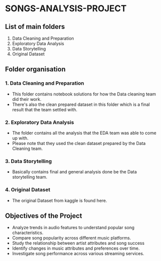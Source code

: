 # SONGS-ANALYSIS-PROJECT 
## List of main folders
1. Data Cleaning and Preparation
2. Exploratory Data Analysis
3. Data Storytelling
4. Original Dataset


## Folder organisation 
### 1. Data Cleaning and Preparation 
- This folder contains notebook solutions for how the Data cleaning team did their work.
- There's also the clean prepared dataset in this folder which is a final result that the team settled with.

### 2. Exploratory Data Analysis 
- The folder contains all the analysis that the EDA team was able to come up with.
- Please note that they used the clean dataset prepared by the Data Cleaning team.

### 3. Data Storytelling 
- Basically contains final and general analysis done be the Data storytelling team.

### 4. Original Dataset 
- The original Dataset from kaggle is found here.
  
## Objectives of the Project
- Analyze trends in audio features to understand popular song characteristics.
- Compare song popularity across different music platforms.
- Study the relationship between artist attributes and song success  
- ldentify changes in music attributes and preferences over time. 
- Investigate song performance across various streaming services.
